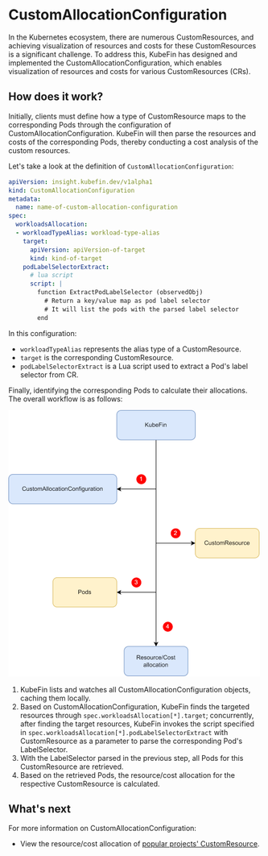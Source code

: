 # CustomAllocationConfiguration

In the Kubernetes ecosystem, there are numerous CustomResources, and achieving visualization of resources and costs for these CustomResources is a significant challenge. To address this, KubeFin has designed and implemented the CustomAllocationConfiguration, which enables visualization of resources and costs for various CustomResources (CRs).

## How does it work?

Initially, clients must define how a type of CustomResource maps to the corresponding Pods through the configuration of CustomAllocationConfiguration. KubeFin will then parse the resources and costs of the corresponding Pods, thereby conducting a cost analysis of the custom resources.

Let's take a look at the definition of `CustomAllocationConfiguration`:

```yaml
apiVersion: insight.kubefin.dev/v1alpha1
kind: CustomAllocationConfiguration
metadata:
  name: name-of-custom-allocation-configuration
spec:
  workloadsAllocation:
  - workloadTypeAlias: workload-type-alias
    target:
      apiVersion: apiVersion-of-target
      kind: kind-of-target
    podLabelSelectorExtract:
      # lua script
      script: |
        function ExtractPodLabelSelector (observedObj)
          # Return a key/value map as pod label selector
          # It will list the pods with the parsed label selector
        end
```

In this configuration:
* `workloadTypeAlias` represents the alias type of a CustomResource.
* `target` is the corresponding CustomResource.
* `podLabelSelectorExtract` is a Lua script used to extract a Pod's label selector from CR.

Finally, identifying the corresponding Pods to calculate their allocations. The overall workflow is as follows:

![CustomAllocationConfiguration workflow](../resources/concepts/customallocationconfiguration.png)

1. KubeFin lists and watches all CustomAllocationConfiguration objects, caching them locally.
1. Based on CustomAllocationConfiguration, KubeFin finds the targeted resources through `spec.workloadsAllocation[*].target`; concurrently, after finding the target resources, KubeFin invokes the script specified in `spec.workloadsAllocation[*].podLabelSelectorExtract` with CustomResource as a parameter to parse the corresponding Pod's LabelSelector.
1. With the LabelSelector parsed in the previous step, all Pods for this CustomResource are retrieved.
1. Based on the retrieved Pods, the resource/cost allocation for the respective CustomResource is calculated.

## What's next

For more information on CustomAllocationConfiguration:
* View the resource/cost allocation of [popular projects' CustomResource](../tutorials/cr-allocation.md).